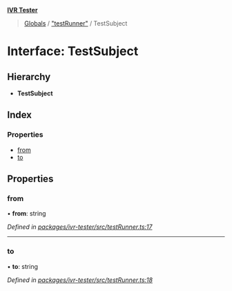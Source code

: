 **[IVR Tester](../README.md)**

> [Globals](../README.md) / ["testRunner"](../modules/_testrunner_.md) / TestSubject

# Interface: TestSubject

## Hierarchy

* **TestSubject**

## Index

### Properties

* [from](_testrunner_.testsubject.md#from)
* [to](_testrunner_.testsubject.md#to)

## Properties

### from

•  **from**: string

*Defined in [packages/ivr-tester/src/testRunner.ts:17](https://github.com/SketchingDev/ivr-tester/blob/c05dd5d/packages/ivr-tester/src/testRunner.ts#L17)*

___

### to

•  **to**: string

*Defined in [packages/ivr-tester/src/testRunner.ts:18](https://github.com/SketchingDev/ivr-tester/blob/c05dd5d/packages/ivr-tester/src/testRunner.ts#L18)*
